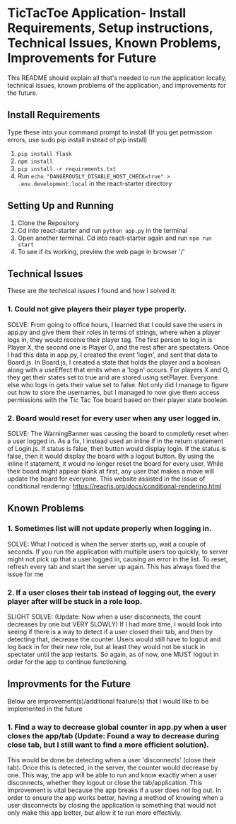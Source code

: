 # TicTacToe Application- Install Requirements, Setup instructions, Technical Issues, Known Problems, Improvements for Future

This README should explain all that's needed to run the application locally, technical issues, known problems of the application, and improvements for the future.


## Install Requirements
Type these into your command prompt to install (If you get permission errors, use sudo pip install instead of pip install)

1. `pip install flask`
2. `npm install`
3. `pip install -r requirements.txt`
4. Run `echo "DANGEROUSLY_DISABLE_HOST_CHECK=true" > .env.development.local` in the react-starter directory

## Setting Up and Running
1. Clone the Repository
2. Cd into react-starter and run `python app.py` in the terminal
3. Open another terminal. Cd into react-starter again and run `npm run start`
4. To see if its working, preview the web page in browser '/'

## Technical Issues
These are the technical issues I found and how I solved it:

### 1. Could not give players their player type properly.
SOLVE: From going to office hours, I learned that I could save the users in app.py and give them their roles in terms of strings, where when a player logs in, they would receive their player tag.
The first person to log in is Player X, the second one is Player O, and the rest after are spectaters. Once I had this data in app.py, I created the event 'login', and sent that data to Board.js.
In Board.js, I created a state that holds the player and a boolean along with a useEffect that emits when a 'login' occurs. For players X and O, they get their states set to true and are stored using setPlayer.
Everyone else who logs in gets their value set to false. Not only did I manage to figure out how to store the usernames, but I managed to now give them access permissions with the Tic Tac Toe board based on their player state boolean.

### 2. Board would reset for every user when any user logged in.
SOLVE: The WarningBanner was causing the board to completly reset when a user logged in. As a fix, I instead used an inline if in the return statement of Login.js. If status is false, then button would display login.
If the status is false, then it would display the board with a logout button. By using the inline if statement, it would no longer reset the board for every user. While their board might appear blank at first,
any user that makes a move will update the board for everyone. This website assisted in the issue of conditional rendering: https://reactjs.org/docs/conditional-rendering.html

## Known Problems
### 1. Sometimes list will not update properly when logging in.
SOLVE: What I noticed is when the server starts up, wait a couple of seconds. If you run the application with multiple users too quickly, to server might not pick up that a user logged in, causing an error in the list.
To reset, refresh every tab and start the server up again. This has always fixed the issue for me

### 2. If a user closes their tab instead of logging out, the every player after will be stuck in a role loop.
SLIGHT SOLVE: (Update: Now when a user disconnects, the count decreases by one but VERY SLOWLY) If I had more time, I would look into seeing if there is a way to detect if a user closed their tab, and then by detecting that, decrease the counter. Users would still have to logout and log back in for their new role,
but at least they would not be stuck in spectater until the app restarts. So again, as of now, one MUST logout in order for the app to continue functioning.

## Improvments for the Future
Below are improvement(s)/additional feature(s) that I would like to be implemented in the future

### 1. Find a way to decrease global counter in app.py when a user closes the app/tab (Update: Found a way to decrease during close tab, but I still want to find a more efficient solution).

This would be done be detecting when a user 'disconnects' (close their tab). Once this is detected, in the server, the counter would decrease by one. This way, the app will be able to run and know exactly when a user disconnects,
whether they logout or close the tab/application. This improvement is vital because the app breaks if a user does not log out. In order to ensure the app works better, having a method of knowing when a user disconnects by closing the
application is something that would not only make this app better, but allow it to run more effectivly.